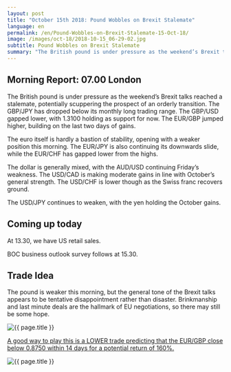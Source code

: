 ```yaml
---
layout: post
title: "October 15th 2018: Pound Wobbles on Brexit Stalemate"
language: en
permalink: /en/Pound-Wobbles-on-Brexit-Stalemate-15-Oct-18/
image: /images/oct-18/2018-10-15_06-29-02.jpg
subtitle: Pound Wobbles on Brexit Stalemate
summary: "The British pound is under pressure as the weekend’s Brexit talks reached a stalemate, potentially scuppering the prospect of an orderly transition"
---
```

## Morning Report: 07.00 London

The British pound is under pressure as the weekend’s Brexit talks reached a stalemate, potentially scuppering the prospect of an orderly transition. The GBP/JPY has dropped below its monthly long trading range. The GBP/USD gapped lower, with 1.3100 holding as support for now. The EUR/GBP jumped higher, building on the last two days of gains. 

The euro itself is hardly a bastion of stability, opening with a weaker position this morning. The EUR/JPY is also continuing its downwards slide, while the EUR/CHF has gapped lower from the highs. 

The dollar is generally mixed, with the AUD/USD continuing Friday’s weakness. The USD/CAD is making moderate gains in line with October’s general strength. The USD/CHF is lower though as the Swiss franc recovers ground. 

The USD/JPY continues to weaken, with the yen holding the October gains. 

## Coming up today

At 13.30, we have US retail sales. 

BOC business outlook survey follows at 15.30. 

## Trade Idea

The pound is weaker this morning, but the general tone of the Brexit talks appears to be tentative disappointment rather than disaster. Brinkmanship and last minute deals are the hallmark of EU negotiations, so there may still be some hope.

<img class="post-image" src="{{ site.url }}/images/oct-18/2018-10-15_06-29-02.jpg" alt="{{ page.title }}" title="{{ page.title }}">

<a href="%LINK%%?currency=GBP&market=forex&underlying=frxEURGBP&formname=higherlower&duration_amount=14&duration_units=d&amount=10&amount_type=stake&expiry_type=duration&barrier=0.875" target="_blank">A good way to play this is a LOWER trade predicting that the EUR/GBP close below 0.8750 within 14 days for a potential return of 160%.</a>

<img class="post-image" src="{{ site.url }}/images/oct-18/2018-10-15_06-35-37.jpg" alt="{{ page.title }}" title="{{ page.title }}">